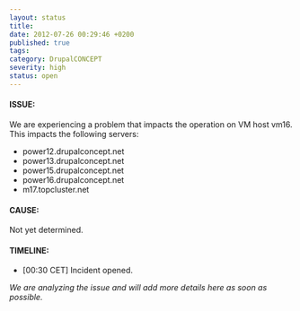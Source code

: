 ```yaml
---
layout: status
title:
date: 2012-07-26 00:29:46 +0200
published: true
tags:
category: DrupalCONCEPT
severity: high
status: open
---
```


#### ISSUE:

We are experiencing a problem that impacts the operation on VM host vm16. This impacts the following servers:

* power12.drupalconcept.net
* power13.drupalconcept.net
* power15.drupalconcept.net
* power16.drupalconcept.net
* m17.topcluster.net


#### CAUSE:

Not yet determined.


#### TIMELINE:

* [00:30 CET] Incident opened.

*We are analyzing the issue and will add more details here as soon as possible.*
